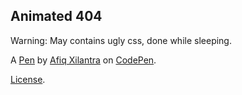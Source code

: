 Animated 404
------------
Warning: May contains ugly css, done while sleeping.

A [Pen](https://codepen.io/Afiq/pen/ALqEmZ) by [Afiq Xilantra](https://codepen.io/Afiq) on [CodePen](https://codepen.io).

[License](https://codepen.io/license/pen/ALqEmZ).